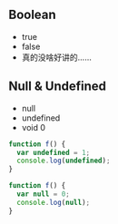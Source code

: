 ## Boolean
- true
- false
- 真的没啥好讲的......

## Null & Undefined

- null
- undefined
- void 0

```js
function f() {
  var undefined = 1;
  console.log(undefined);
}

function f() {
  var null = 0;
  console.log(null);
}
```